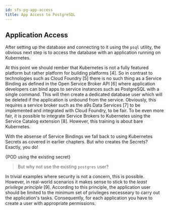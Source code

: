 ```yaml
---
id: sfs-pg-app-access
title: App Access to PostgreSQL
---
```


## Application Access

After setting up the database and connecting to it using the `psql` utility, the obvious next step is to access the database with an application running on Kubernetes.

At this point we should rember that Kubernetes is not a fully featured platform but rather platform for building platforms [4]. So in contrast to technologies such as Cloud Foundry [5] there is no such thing as a Service Binding as defined in the Open Service Broker API [6] where application developers can bind apps to service instances such as PostgreSQL with a single command. This will then create a dedicated database user which will be deleted if the application is unbound from the service. Obviously, this requires a service broker such as the a9s Data Services [7] to be implemented and integrated with Cloud Foundry, to be fair. To be even more fair, it is possible to integrate Service Brokers to Kubernetes using the Service Catalog extension [8]. However, this training is about bare Kubernetes. 

With the absense of Service Bindings we fall back to using Kubernetes Secrets as covered in earlier chapters. But who creates the Secrets? Exactly, you do!

{POD using the existing secret}

> But why not use the existing `postgres` user?

In trivial examples where security is not a concern, this is possible. However, in real-world scenarios it makes sense to stick to the *least privilege principle* [9]. According to this principle, the application user should be limited to the minimum set of privileges necesseary to carry out the application's tasks. Consequently, for each application you have to create a user with appropriate permissions.